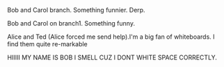 
Bob and Carol branch. Something funnier. Derp.

Bob and Carol on branch1. Something funny. 

Alice and Ted (Alice forced me send help).I'm a big fan of whiteboards. I find them quite re-markable


HIIIII MY NAME IS BOB I SMELL CUZ I DONT WHITE SPACE CORRECTLY. 